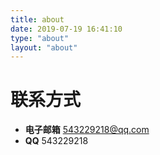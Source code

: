 ```yaml
---
title: about
date: 2019-07-19 16:41:10
type: "about"
layout: "about"
---
```


# 联系方式
* <b>电子邮箱</b>
543229218@qq.com
* <b>QQ</b>
543229218